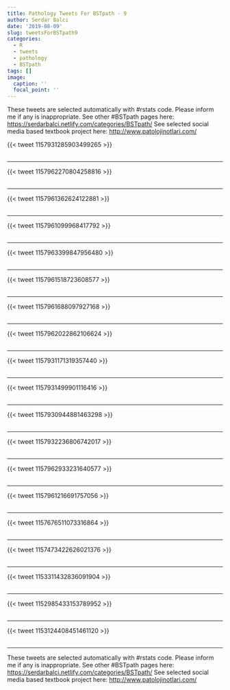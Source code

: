 ```yaml
---
title: Pathology Tweets For BSTpath - 9
author: Serdar Balci
date: '2019-08-09'
slug: tweetsForBSTpath9
categories:
  - R
  - tweets
  - pathology
  - BSTpath
tags: []
image:
  caption: ''
  focal_point: ''
---
```



These tweets are selected automatically with #rstats code. Please inform me if any is inappropriate.
See other #BSTpath pages here: https://serdarbalci.netlify.com/categories/BSTpath/ 
See selected social media based textbook project here: http://www.patolojinotlari.com/

{{< tweet 1157931285903499265 >}}
<br>
<br>
<hr>
{{< tweet 1157962270804258816 >}}
<br>
<br>
<hr>
{{< tweet 1157961362624122881 >}}
<br>
<br>
<hr>
{{< tweet 1157961099968417792 >}}
<br>
<br>
<hr>
{{< tweet 1157963399847956480 >}}
<br>
<br>
<hr>
{{< tweet 1157961518723608577 >}}
<br>
<br>
<hr>
{{< tweet 1157961688097927168 >}}
<br>
<br>
<hr>
{{< tweet 1157962022862106624 >}}
<br>
<br>
<hr>
{{< tweet 1157931171319357440 >}}
<br>
<br>
<hr>
{{< tweet 1157931499901116416 >}}
<br>
<br>
<hr>
{{< tweet 1157930944881463298 >}}
<br>
<br>
<hr>
{{< tweet 1157932236806742017 >}}
<br>
<br>
<hr>
{{< tweet 1157962933231640577 >}}
<br>
<br>
<hr>
{{< tweet 1157961216691757056 >}}
<br>
<br>
<hr>
{{< tweet 1157676511073316864 >}}
<br>
<br>
<hr>
{{< tweet 1157473422626021376 >}}
<br>
<br>
<hr>
{{< tweet 1153311432836091904 >}}
<br>
<br>
<hr>
{{< tweet 1152985433153789952 >}}
<br>
<br>
<hr>
{{< tweet 1153124408451461120 >}}
<br>
<br>
<hr>


These tweets are selected automatically with #rstats code. Please inform me if any is inappropriate.
See other #BSTpath pages here: https://serdarbalci.netlify.com/categories/BSTpath/ 
See selected social media based textbook project here: http://www.patolojinotlari.com/
